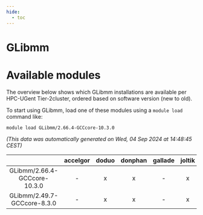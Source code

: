 ```yaml
---
hide:
  - toc
---
```


GLibmm
======

# Available modules


The overview below shows which GLibmm installations are available per HPC-UGent Tier-2cluster, ordered based on software version (new to old).

To start using GLibmm, load one of these modules using a `module load` command like:

```shell
module load GLibmm/2.66.4-GCCcore-10.3.0
```

*(This data was automatically generated on Wed, 04 Sep 2024 at 14:48:45 CEST)*  

| |accelgor|doduo|donphan|gallade|joltik|shinx|skitty|
| :---: | :---: | :---: | :---: | :---: | :---: | :---: | :---: |
|GLibmm/2.66.4-GCCcore-10.3.0|-|x|x|-|x|-|x|
|GLibmm/2.49.7-GCCcore-8.3.0|-|x|x|-|x|-|x|
